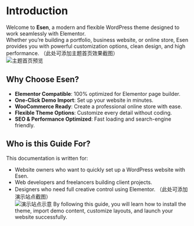 # Introduction

Welcome to **Esen**, a modern and flexible WordPress theme designed to work seamlessly with Elementor.  
Whether you’re building a portfolio, business website, or online store, Esen provides you with powerful customization options, clean design, and high performance.
（此处可添加主题首页效果截图）  
![主题首页预览](../.vuepress/public/getting-started/introduction-home.png)


## Why Choose Esen?

- **Elementor Compatible**: 100% optimized for Elementor page builder.
- **One-Click Demo Import**: Set up your website in minutes.
- **WooCommerce Ready**: Create a professional online store with ease.
- **Flexible Theme Options**: Customize every detail without coding.
- **SEO & Performance Optimized**: Fast loading and search-engine friendly.

## Who is this Guide For?

This documentation is written for:
- Website owners who want to quickly set up a WordPress website with Esen.
- Web developers and freelancers building client projects.
- Designers who need full creative control using Elementor.
（此处可添加演示站点截图）  
![演示站点示意](../.vuepress/public/getting-started/demo-preview.png)
By following this guide, you will learn how to install the theme, import demo content, customize layouts, and launch your website successfully.
